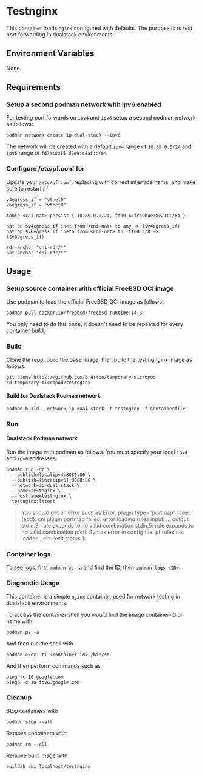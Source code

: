 # Testnginx

This container loads `nginx` configured with defaults. The purpose is to test port forwarding in dualstack environments.

## Environment Variables

None.

## Requirements

### Setup a second podman network with ipv6 enabled

For testing port forwards on `ipv4` and `ipv6` setup a second podman network as follows:

```
podman network create ip-dual-stack --ipv6
```

The network will be created with a default `ipv4` range of `10.89.0.0/24` and `ipv6` range of `fd7a:8af5:d7e9:e4af::/64`

### Configure /etc/pf.conf for 

Update your `/etc/pf.conf`, replacing with correct interface name, and make sure to restart `pf`

```
v4egress_if = "vtnet0"
v6egress_if = "vtnet0"

table <cni-nat> persist { 10.89.0.0/24, fd00:66fc:9b4e:8e21::/64 }

nat on $v4egress_if inet from <cni-nat> to any -> ($v4egress_if)
nat on $v6egress_if inet6 from <cni-nat> to !ff00::/8 -> ($v6egress_if)

rdr-anchor "cni-rdr/*"
nat-anchor "cni-rdr/*"
```

## Usage

### Setup source container with official FreeBSD OCI image

Use podman to load the official FreeBSD OCI image as follows:
```
podman pull docker.io/freebsd/freebsd-runtime:14.3
```

You only need to do this once, it doesn't need to be repeated for every container build. 

### Build

Clone the repo, build the base image, then build the testingnginx image as follows:

```
git clone https://github.com/bretton/temporary-micropod
cd temporary-micropod/testnginx
```

#### Build for Dualstack Podman network

```
podman build --network ip-dual-stack -t testnginx -f Containerfile
```

### Run

#### Dualstack Podman network

Run the image with podman as follows. You must specify your local `ipv4` and `ipv6` addresses:

```
podman run -dt \
  --publish=localipv4:8080:80 \
  --publish=[localipv6]:8080:80 \
  --network=ip-dual-stack \
  --name=testnginx \
  --hostname=testnginx \
  testnginx:latest
```

> You should get an error such as
>   Error: plugin type="portmap" failed (add): cni plugin portmap failed: error loading rules input:
>   ...
>   output: stdin:3: rule expands to no valid combination
>   stdin:5: rule expands to no valid combination
>   pfctl: Syntax error in config file: pf rules not loaded
>   , err: :exit status 1:

### Container logs

To see logs, first `podman ps -a` and find the ID, then `podman logs <ID>`.

### Diagnostic Usage

This container is a simple `nginx` container, used for network testing in dualstack environments.

To access the container shell you would find the image container-id or name with
```
podman ps -a
```

And then run the shell with
```
podman exec -ti <container-id> /bin/sh
```

And then perform commands such as
```
ping -c 10 google.com
ping6 -c 10 ipv6.google.com
```

### Cleanup

Stop containers with

```
podman stop --all
```

Remove containers with

```
podman rm --all
```

Remove built image with

```
buildah rmi localhost/testnginx
```